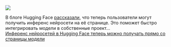 <!--2025-01-30 13:23:38-->
<div class="yb">
  <div class="rss smaller1 habr"><img src="https://habrastorage.org/getpro/habr/upload_files/c03/68c/a0d/c0368ca0da59c9f526f8ea3ce3b2ec3d.jpeg" /><p>В блоге Hugging Face <a href="https://huggingface.co/blog/inference-providers" rel="noopener noreferrer nofollow">рассказали</a>, что теперь пользователи могут получить инференс нейросети на её странице. Это поможет быстро интегрировать модели в собственные проект... <br><a class="light" href="https://habr.com/ru/news/878052/?utm_source=habrahabr&utm_medium=rss&utm_campaign=878052">Инференс нейросетей в Hugging Face теперь можно получать прямо со страницы модели</a></div>
</div>
